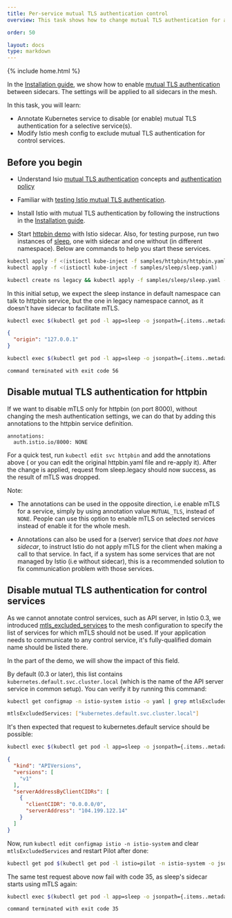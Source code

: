 ```yaml
---
title: Per-service mutual TLS authentication control
overview: This task shows how to change mutual TLS authentication for a single service.

order: 50

layout: docs
type: markdown
---
```

{% include home.html %}

In the [Installation guide]({{home}}/docs/setup/kubernetes/quick-start.html#installation-steps), we show how to enable [mutual TLS authentication]({{home}}/docs/concepts/security/mutual-tls.html) between sidecars. The settings will be applied to all sidecars in the mesh.

In this task, you will learn:

* Annotate Kubernetes service to disable (or enable) mutual TLS authentication for a selective service(s).
* Modify Istio mesh config to exclude mutual TLS authentication for control services.

## Before you begin

* Understand Isio [mutual TLS authentication]({{home}}/docs/concepts/security/mutual-tls.html) concepts and [authentication policy]({{home}}/docs/concepts/security/authn-policy.html)

* Familiar with [testing Istio mutual TLS authentication]({{home}}/docs/tasks/security/mutual-tls.html).

* Install Istio with mutual TLS authentication by following the instructions in the [Installation guide]({{home}}/docs/setup/kubernetes/).

* Start [httpbin demo](https://github.com/istio/istio/tree/master/samples/httpbin) with Istio sidecar. Also, for testing purpose, run two instances of [sleep](https://github.com/istio/istio/tree/master/samples/sleep), one with sidecar and one without (in different namespace). Below are commands to help you start these services.

```bash
kubectl apply -f <(istioctl kube-inject -f samples/httpbin/httpbin.yaml)
kubectl apply -f <(istioctl kube-inject -f samples/sleep/sleep.yaml)

kubectl create ns legacy && kubectl apply -f samples/sleep/sleep.yaml -n legacy
```

In this initial setup, we expect the sleep instance in default namespace can talk to httpbin service, but the one in legacy namespace cannot, as it doesn't have sidecar to facilitate mTLS.

```bash
kubectl exec $(kubectl get pod -l app=sleep -o jsonpath={.items..metadata.name}) -c sleep -- curl http://httpbin.default:8000/ip -s
```

```json
{
  "origin": "127.0.0.1"
}
```

```bash
kubectl exec $(kubectl get pod -l app=sleep -o jsonpath={.items..metadata.name} -n legacy) -n legacy -- curl http://httpbin.default:8000/ip -s
```

```xxx
command terminated with exit code 56
```

## Disable mutual TLS authentication for httpbin

If we want to disable mTLS only for httpbin (on port 8000), without changing the mesh authentication settings,
we can do that by adding this annotations to the httpbin service definition.

```xxx
annotations:
  auth.istio.io/8000: NONE
```

For a quick test, run `kubectl edit svc httpbin` and add the annotations above (
or you can edit the original httpbin.yaml file and re-apply it). After the change is applied, request from sleep.legacy should now success, as the result of mTLS was dropped.

Note:

* The annotations can be used in the opposite direction, i.e enable mTLS for a service, simply by using annotation value  `MUTUAL_TLS`, instead of `NONE`. People can use this option to enable mTLS on selected services instead of enable it for the whole mesh.

* Annotations can also be used for a (server) service that *does not have sidecar*, to instruct Istio do not apply mTLS for the client when making a call to that service. In fact, if a system has some services that are not managed by Istio (i.e without sidecar), this is a recommended solution to fix communication problem with those services.

## Disable mutual TLS authentication for control services

As we cannot annotate control services, such as API server, in Istio 0.3, we introduced [mtls_excluded_services](https://github.com/istio/api/blob/master/mesh/v1alpha1/config.proto#L200:19) to the mesh configuration to specify the list of services for which mTLS should not be used. If your application needs to communicate to any control service, it's fully-qualified domain name should be listed there.

In the part of the demo, we will show the impact of this field.

By default (0.3 or later), this list contains `kubernetes.default.svc.cluster.local` (which is the name of the API server service in common setup). You can verify it by running this command:

```bash
kubectl get configmap -n istio-system istio -o yaml | grep mtlsExcludedServices
```

```bash
mtlsExcludedServices: ["kubernetes.default.svc.cluster.local"]
```

It's then expected that request to kubernetes.default service should be possible:

```bash
kubectl exec $(kubectl get pod -l app=sleep -o jsonpath={.items..metadata.name}) -c sleep -- curl https://kubernetes.default:443/api/ -k -s
```

```json
{
  "kind": "APIVersions",
  "versions": [
    "v1"
  ],
  "serverAddressByClientCIDRs": [
    {
      "clientCIDR": "0.0.0.0/0",
      "serverAddress": "104.199.122.14"
    }
  ]
}
```

Now, run `kubectl edit configmap istio -n istio-system` and clear `mtlsExcludedServices` and restart Pilot after done:

```bash
kubectl get pod $(kubectl get pod -l istio=pilot -n istio-system -o jsonpath={.items..metadata.name}) -n istio-system -o yaml | kubectl replace --force -f -
```

The same test request above now fail with code 35, as sleep's sidecar starts using mTLS again:

```bash
kubectl exec $(kubectl get pod -l app=sleep -o jsonpath={.items..metadata.name}) -c sleep -- curl https://kubernetes.default:443/api/ -k -s
```

```xxx
command terminated with exit code 35
```

